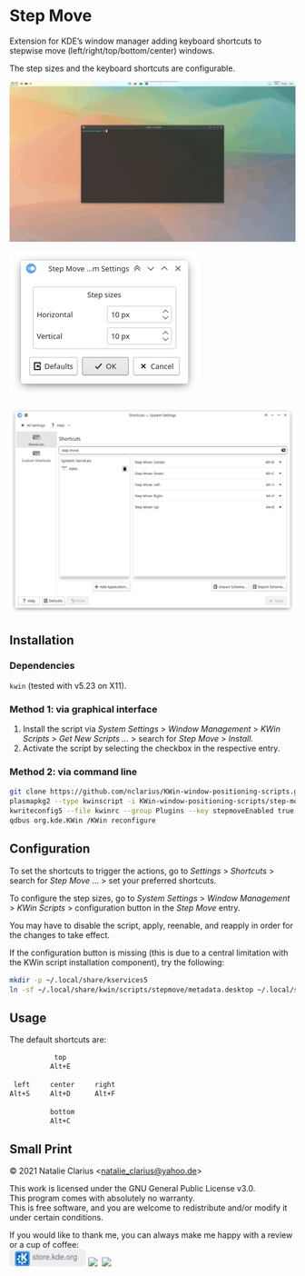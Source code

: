 # Step Move

Extension for KDE’s window manager adding keyboard shortcuts to stepwise move (left/right/top/bottom/center) windows.

The step sizes and the keyboard shortcuts are configurable.

![screenshot](img/screenshot.gif)

![config](img/config.png)

![shortcuts](img/shortcuts.png)



## Installation

### Dependencies

`kwin` (tested with v5.23 on X11).

### Method 1: via graphical interface

1. Install the script via *System Settings* > *Window Management* > *KWin Scripts* > *Get New Scripts …* > search for *Step Move* > *Install*.
2. Activate the script by selecting the checkbox in the respective entry.

### Method 2: via command line

```bash
git clone https://github.com/nclarius/KWin-window-positioning-scripts.git
plasmapkg2 --type kwinscript -i KWin-window-positioning-scripts/step-move
kwriteconfig5 --file kwinrc --group Plugins --key stepmoveEnabled true
qdbus org.kde.KWin /KWin reconfigure
```



## Configuration

To set the shortcuts to trigger the actions, go to *Settings* > *Shortcuts* > search for *Step Move* … > set your preferred shortcuts.

To configure the step sizes, go to *System Settings* > *Window Management* > *KWin Scripts* > configuration button in the *Step Move* entry.

You may have to disable the script, apply, reenable, and reapply in order for the changes to take effect.

If the configuration button is missing (this is due to a central limitation with the KWin script installation component), try the following:

```bash
mkdir -p ~/.local/share/kservices5
ln -sf ~/.local/share/kwin/scripts/stepmove/metadata.desktop ~/.local/share/kservices5/stepmove.desktop
```



## Usage

The default shortcuts are:

```
           top
          Alt+E
                
 left     center     right
Alt+S     Alt+D      Alt+F
    
          bottom
          Alt+C
```



## Small Print

© 2021 Natalie Clarius \<natalie_clarius@yahoo.de\>

This work is licensed under the GNU General Public License v3.0.  
This program comes with absolutely no warranty.  
This is free software, and you are welcome to redistribute and/or modify it under certain conditions. 

If you would like to thank me, you can always make me happy with a review or a cup of coffee:  
<a href="https://store.kde.org/p/1632259"><img src="img/kdestore.png" height="30"/></a>
<a href="https://www.paypal.com/donate/?hosted_button_id=7LUUJD83BWRM4"><img src="https://www.paypalobjects.com/en_US/DK/i/btn/btn_donateCC_LG.gif" height="30"/></a>&nbsp;&nbsp;<a href="https://www.buymeacoffee.com/nclarius"><img src="https://cdn.buymeacoffee.com/buttons/v2/default-yellow.png" height="30"/></a>

